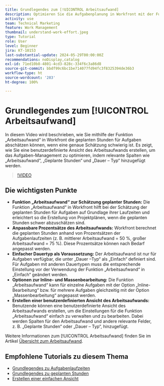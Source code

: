 ```yaml
---
title: Grundlegendes zum [!UICONTROL Arbeitsaufwand]
description: Optimieren Sie die Aufgabenplanung in Workfront mit der Funktion „Arbeitsaufwand“, die anpassbare Schätzungen der geplanten Stunden, Inline- und Massenbearbeitungen sowie benutzerdefinierte Ansichten ermöglicht und so für ein effizientes Projekt-Management sorgt.
activity: use
team: Technical Marketing
feature: Work Management
thumbnail: understand-work-effort.jpeg
type: Tutorial
role: User
level: Beginner
jira: KT-10153
last-substantial-update: 2024-05-29T00:00:00Z
recommendations: noDisplay,catalog
exl-id: 71ed10b8-4801-4cd3-828c-334f6c3a86d8
source-git-commit: bbdf99c6bc1be714077fd94fc3f8325394de36b3
workflow-type: ht
source-wordcount: '283'
ht-degree: 100%

---
```


# Grundlegendes zum [!UICONTROL Arbeitsaufwand]

In diesem Video wird beschrieben, wie Sie mithilfe der Funktion „Arbeitsaufwand“ in Workfront die geplanten Stunden für Aufgaben abschätzen können, wenn eine genaue Schätzung schwierig ist.
Es zeigt, wie Sie eine benutzerdefinierte Ansicht des Arbeitsaufwands erstellen, um das Aufgaben-Management zu optimieren, indem relevante Spalten wie „Arbeitsaufwand“, „Geplante Stunden“ und „Dauer – Typ“ hinzugefügt werden.

>[!VIDEO](https://video.tv.adobe.com/v/3447408/?quality=12&learn=on&enablevpops=1&captions=ger)

## Die wichtigsten Punkte

* **Funktion „Arbeitsaufwand“ zur Schätzung geplanter Stunden:** Die Funktion „Arbeitsaufwand“ in Workfront hilft bei der Schätzung der geplanten Stunden für Aufgaben auf Grundlage ihrer Laufzeiten und erleichtert so die Erstellung von Projektplänen, wenn die geplanten Stunden schwer abzuschätzen sind. 
* **Anpassbare Prozentsätze des Arbeitsaufwands:** Workfront berechnet die geplanten Stunden anhand von Prozentsätzen der Aufgabenlaufzeiten (z. B. mittlerer Arbeitsaufwand = 50 %, großer Arbeitsaufwand = 75 %). Diese Prozentsätze können nach Bedarf angepasst werden. 
* **Einfacher Dauertyp als Voraussetzung:** Der Arbeitsaufwand ist nur für Aufgaben verfügbar, die unter „Dauer –Typ“ als „Einfach“ definiert sind. Für Aufgaben mit anderen Dauertypen muss die entsprechende Einstellung vor der Verwendung der Funktion „Arbeitsaufwand“ in „Einfach“ geändert werden. 
* **Optionen zur Inline- und Massenbearbeitung:** Die Funktion „Arbeitsaufwand“ kann für einzelne Aufgaben mit der Option „Inline-Bearbeitung“ bzw. für mehrere Aufgaben gleichzeitig mit der Option „Massenbearbeitung“ angepasst werden. 
* **Erstellen einer benutzerdefinierten Ansicht des Arbeitsaufwands:** Benutzende können eine benutzerdefinierte Ansicht des Arbeitsaufwands erstellen, um die Einstellungen für die Funktion „Arbeitsaufwand“ einfach zu verwalten und zu bearbeiten. Dabei werden Spalten für den Arbeitsaufwand und andere relevante Felder, z. B. „Geplante Stunden“ oder „Dauer – Typ“, hinzugefügt. 


Weitere Informationen zum [!UICONTROL Arbeitsaufwand] finden Sie im Artikel [Übersicht zum Arbeitsaufwand](https://experienceleague.adobe.com/docs/workfront/using/manage-work/tasks/task-information/work-effort.html?lang=de).


## Empfohlene Tutorials zu diesem Thema

* [Grundlegendes zu Aufgabenlaufzeiten](/help/manage-work/tasks/understand-task-durations.md)
* [Grundlegendes zu geplanten Stunden](/help/manage-work/tasks/understand-planned-hours.md)
* [Erstellen einer einfachen Ansicht](/help/reporting/basic-reporting/create-a-basic-view.md)
